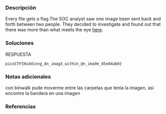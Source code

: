 ### Descripción 
Every file gets a flag.The SOC analyst saw one image been sent back and forth between two people. They decided to investigate and found out that there was more than what meets the eye [here](https://artifacts.picoctf.net/c/256/flag.png).
### Soluciones
RESPUESTA

```
picoCTF{Hiddinng_An_imag3_within_@n_ima9e_85e04ab8}
```
### Notas adicionales 
con binwalk pude moverme entre las carpetas que tenia la imagen, asi encontre la bandera en una imagen
### Referencias 
